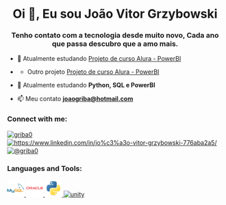 <h1 align="center">Oi 👋, Eu sou João Vitor Grzybowski</h1>
<h3 align="center">Tenho contato com a tecnologia desde muito novo, Cada ano que passa descubro que a amo mais.</h3>

- 🔭 Atualmente estudando [Projeto de curso Alura - PowerBI](https://app.powerbi.com/view?r=eyJrIjoiZWM3ODQ2NjYtNWE4My00ODU5LThkYWUtODdhMGRmYjc3MjJjIiwidCI6ImFhNDk1ZjJjLWQzN2UtNGI1OC1hYjk1LWJmMDg3NGEzYWRiMiJ9)

- - Outro projeto [Projeto de curso Alura - PowerBI](https://app.powerbi.com/view?r=eyJrIjoiMDcxOTQzMmMtNjFmYi00NzAxLTlmODUtYjVmMGEwNjUxNDI0IiwidCI6ImFhNDk1ZjJjLWQzN2UtNGI1OC1hYjk1LWJmMDg3NGEzYWRiMiJ9)

- 🌱 Atualmente estudando **Python, SQL e PowerBI**

- 📫 Meu contato **joaogriba@hotmail.com**

<h3 align="left">Connect with me:</h3>
<p align="left">
<a href="https://twitter.com/griba0" target="blank"><img align="center" src="https://raw.githubusercontent.com/rahuldkjain/github-profile-readme-generator/master/src/images/icons/Social/twitter.svg" alt="griba0" height="30" width="40" /></a>
<a href= "https://www.linkedin.com/in/jo%C3%A3o-vitor-grzybowski-776aba2a5/" target="blank"><img align="center" src="https://raw.githubusercontent.com/rahuldkjain/github-profile-readme-generator/master/src/images/icons/Social/linked-in-alt.svg" alt="https://www.linkedin.com/in/jo%c3%a3o-vitor-grzybowski-776aba2a5/" height="30" width="40" /></a>
<a href= "https://www.instagram.com/griba0/" target="blank"><img align="center" src="https://raw.githubusercontent.com/rahuldkjain/github-profile-readme-generator/master/src/images/icons/Social/instagram.svg" alt="@griba0" height="30" width="40" /></a>
</p>

<h3 align="left">Languages and Tools:</h3>
<p align="left"> <a href="https://www.mysql.com/" target="_blank" rel="noreferrer"> <img src="https://raw.githubusercontent.com/devicons/devicon/master/icons/mysql/mysql-original-wordmark.svg" alt="mysql" width="40" height="40"/> </a> <a href="https://www.oracle.com/" target="_blank" rel="noreferrer"> <img src="https://raw.githubusercontent.com/devicons/devicon/master/icons/oracle/oracle-original.svg" alt="oracle" width="40" height="40"/> </a> <a href="https://www.python.org" target="_blank" rel="noreferrer"> <img src="https://raw.githubusercontent.com/devicons/devicon/master/icons/python/python-original.svg" alt="python" width="40" height="40"/> </a> <a href="https://unity.com/" target="_blank" rel="noreferrer"> <img src="https://www.vectorlogo.zone/logos/unity3d/unity3d-icon.svg" alt="unity" width="40" height="40"/> </a> </p>






<!---
- 👋 Hi, I’m @Griba1
- 👀 I’m interested in ...
- 🌱 I’m currently learning ...
- 💞️ I’m looking to collaborate on ...
- 📫 How to reach me ...
- 😄 Pronouns: ...
- ⚡ Fun fact: ...


Griba1/Griba1 is a ✨ special ✨ repository because its `README.md` (this file) appears on your GitHub profile.
You can click the Preview link to take a look at your changes.
--->
